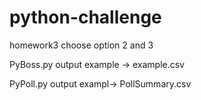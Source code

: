 # python-challenge
homework3
choose option 2 and 3


PyBoss.py
output example -> example.csv

PyPoll.py
output exampl-> PollSummary.csv
